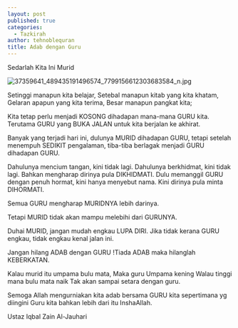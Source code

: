 ```yaml
---
layout: post
published: true
categories:
  - Tazkirah
author: tehnoblequran
title: Adab dengan Guru
---
```

Sedarlah Kita Ini Murid

![37359641_489435191496574_7799156612303683584_n.jpg]({{site.baseurl}}/images/37359641_489435191496574_7799156612303683584_n.jpg)

Setinggi manapun kita belajar,
Setebal manapun kitab yang kita khatam, Gelaran apapun yang kita terima, Besar manapun pangkat kita;

Kita tetap perlu menjadi KOSONG dihadapan mana-mana GURU kita.
Terutama GURU yang BUKA JALAN untuk kita berjalan ke akhirat.

Banyak yang terjadi hari ini, dulunya MURID dihadapan GURU, tetapi setelah menempuh SEDIKIT pengalaman, tiba-tiba berlagak menjadi GURU dihadapan GURU.

Dahulunya mencium tangan, kini tidak lagi. Dahulunya berkhidmat, kini tidak lagi. Bahkan mengharap dirinya pula DIKHIDMATI. Dulu memanggil GURU dengan penuh hormat, kini hanya menyebut nama. Kini dirinya pula minta DIHORMATI.

Semua GURU mengharap MURIDNYA lebih darinya.

Tetapi MURID tidak akan mampu melebihi dari GURUNYA.

Duhai MURID, jangan mudah engkau LUPA DIRI. Jika tidak kerana GURU engkau, tidak engkau kenal jalan ini.

Jangan hilang ADAB dengan GURU !Tiada ADAB maka hilanglah KEBERKATAN.

Kalau murid itu umpama bulu mata,
Maka guru Umpama kening
Walau tinggi mana bulu mata naik
Tak akan sampai setara dengan guru.

Semoga Allah mengurniakan kita adab bersama GURU kita sepertimana yg diingini Guru kita bahkan lebih dari itu InshaAllah.

Ustaz Iqbal Zain Al-Jauhari 